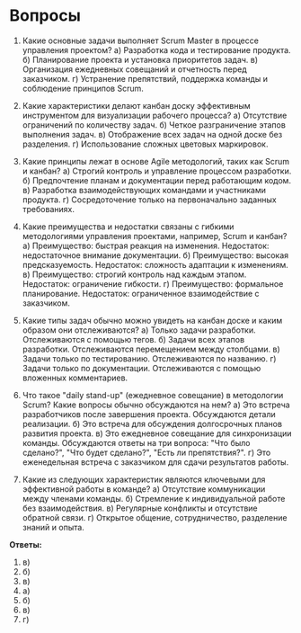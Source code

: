 # Вопросы

1. Какие основные задачи выполняет Scrum Master в процессе управления проектом?
   а) Разработка кода и тестирование продукта.
   б) Планирование проекта и установка приоритетов задач.
   в) Организация ежедневных совещаний и отчетность перед заказчиком.
   г) Устранение препятствий, поддержка команды и соблюдение принципов Scrum.

2. Какие характеристики делают канбан доску эффективным инструментом для визуализации рабочего процесса?
   а) Отсутствие ограничений по количеству задач.
   б) Четкое разграничение этапов выполнения задач.
   в) Отображение всех задач на одной доске без разделения.
   г) Использование сложных цветовых маркировок.

3. Какие принципы лежат в основе Agile методологий, таких как Scrum и канбан?
   а) Строгий контроль и управление процессом разработки.
   б) Предпочтение планам и документации перед работающим кодом.
   в) Разработка взаимодействующих командами и участниками продукта.
   г) Сосредоточение только на первоначально заданных требованиях.

4. Какие преимущества и недостатки связаны с гибкими методологиями управления проектами, например, Scrum и канбан?
   а) Преимущество: быстрая реакция на изменения. Недостаток: недостаточное внимание документации.
   б) Преимущество: высокая предсказуемость. Недостаток: сложность адаптации к изменениям.
   в) Преимущество: строгий контроль над каждым этапом. Недостаток: ограничение гибкости.
   г) Преимущество: формальное планирование. Недостаток: ограниченное взаимодействие с заказчиком.

5. Какие типы задач обычно можно увидеть на канбан доске и каким образом они отслеживаются?
   а) Только задачи разработки. Отслеживаются с помощью тегов.
   б) Задачи всех этапов разработки. Отслеживаются перемещением между столбцами.
   в) Задачи только по тестированию. Отслеживаются по названию.
   г) Задачи только по документации. Отслеживаются с помощью вложенных комментариев.

6. Что такое "daily stand-up" (ежедневное совещание) в методологии Scrum? Какие вопросы обычно обсуждаются на нем?
   а) Это встреча разработчиков после завершения проекта. Обсуждаются детали реализации.
   б) Это встреча для обсуждения долгосрочных планов развития проекта.
   в) Это ежедневное совещание для синхронизации команды. Обсуждаются ответы на три вопроса: "Что было сделано?", "Что будет сделано?", "Есть ли препятствия?".
   г) Это еженедельная встреча с заказчиком для сдачи результатов работы.

7. Какие из следующих характеристик являются ключевыми для эффективной работы в команде?
   а) Отсутствие коммуникации между членами команды.
   б) Стремление к индивидуальной работе без взаимодействия.
   в) Регулярные конфликты и отсутствие обратной связи.
   г) Открытое общение, сотрудничество, разделение знаний и опыта.


**Ответы:**

1. в) 
2. б) 
3. в) 
4. а) 
5. б) 
6. в) 
7. г) 